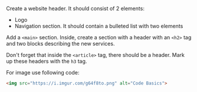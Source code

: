
Create a website header. It should consist of 2 elements:

  * Logo
  * Navigation section. It should contain a bulleted list with two elements

Add a `<main>` section. Inside, create a section with a header with an `<h2>` tag and two blocks describing the new services.

Don't forget that inside the `<article>` tag, there should be a header. Mark up these headers with the `h3` tag.

For image use following code:

```html
<img src="https://i.imgur.com/g64f8to.png" alt="Code Basics">
```
